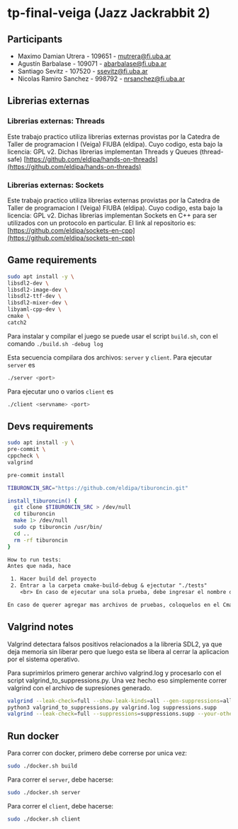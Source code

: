 # tp-final-veiga (Jazz Jackrabbit 2)

## Participants

- Maximo Damian Utrera - 109651 - <mutrera@fi.uba.ar>
- Agustín Barbalase - 109071 - <abarbalase@fi.uba.ar>
- Santiago Sevitz - 107520 - <ssevitz@fi.uba.ar>
- Nicolas Ramiro Sanchez - 998792 - <nrsanchez@fi.uba.ar>

## Librerias externas

### Librerias externas: Threads

Este trabajo practico utiliza librerias externas provistas por la Catedra de Taller de programacion I (Veiga) FIUBA
(eldipa). Cuyo codigo, esta bajo la licencia: GPL v2. Dichas librerias implementan Threads y Queues (thread-safe)
[https://github.com/eldipa/hands-on-threads](https://github.com/eldipa/hands-on-threads)

### Librerias externas: Sockets

Este trabajo practico utiliza librerias externas provistas por la Catedra de Taller de programacion I (Veiga) FIUBA
(eldipa). Cuyo codigo, esta bajo la licencia: GPL v2. Dichas librerias implementan Sockets en C++ para ser utilizados
con un protocolo en particular. El link al repositorio es:
[https://github.com/eldipa/sockets-en-cpp](https://github.com/eldipa/sockets-en-cpp)

## Game requirements

```bash
sudo apt install -y \
libsdl2-dev \
libsdl2-image-dev \
libsdl2-ttf-dev \
libsdl2-mixer-dev \
libyaml-cpp-dev \
cmake \
catch2
```

Para instalar y compilar el juego se puede usar el script `build.sh`, con el comando `./build.sh -debug log`

Esta secuencia compilara dos archivos: `server` y `client`. Para ejecutar `server` es

```bash
./server <port>
```

Para ejecutar uno o varios `client` es

```bash
./client <servname> <port>
```

## Devs requirements

```bash
sudo apt install -y \
pre-commit \
cppcheck \
valgrind

pre-commit install

TIBURONCIN_SRC="https://github.com/eldipa/tiburoncin.git"

install_tiburoncin() {
  git clone $TIBURONCIN_SRC > /dev/null
  cd tiburoncin
  make 1> /dev/null
  sudo cp tiburoncin /usr/bin/
  cd ..
  rm -rf tiburoncin
}
```

```txt
How to run tests:
Antes que nada, hace

 1. Hacer build del proyecto
 2. Entrar a la carpeta cmake-build-debug & ejectutar "./tests" 
    <br> En caso de ejecutar una sola prueba, debe ingresar el nombre de su prueba como argumento

En caso de querer agregar mas archivos de pruebas, coloquelos en el Cmake File de la carpeta tests
```

## Valgrind notes

Valgrind detectara falsos positivos relacionados a la libreria SDL2, ya que deja memoria sin liberar
pero que luego esta se libera al cerrar la aplicacion por el sistema operativo.

Para suprimirlos primero generar archivo valgrind.log y procesarlo con el script valgrind_to_suppressions.py. Una
vez hecho eso simplemente correr valgrind con el archivo de supresiones generado.

```bash
valgrind --leak-check=full --show-leak-kinds=all --gen-suppressions=all --log-file=valgrind.log ./program
python3 valgrind_to_suppressions.py valgrind.log suppressions.supp
valgrind --leak-check=full --suppressions=suppressions.supp --your-other-flags ./program
```

## Run docker

Para correr con docker, primero debe correrse por unica vez:

```bash
sudo ./docker.sh build
```

Para correr el `server`, debe hacerse:

```bash
sudo ./docker.sh server
```

Para correr el `client`, debe hacerse:

```bash
sudo ./docker.sh client
```
